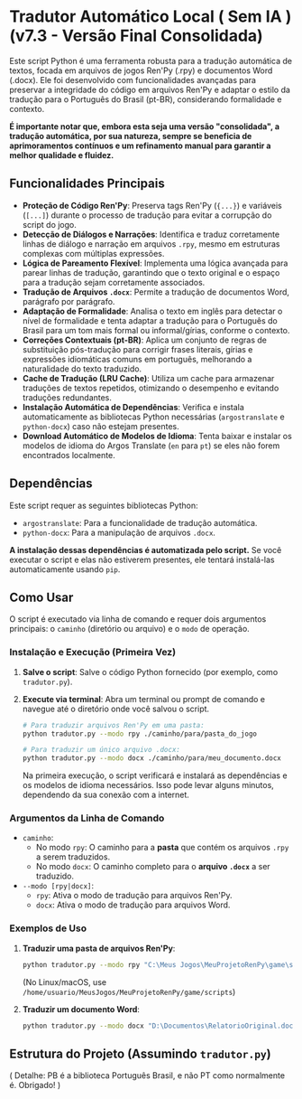 # Tradutor Automático  Local ( Sem IA ) (v7.3 - Versão Final Consolidada)

Este script Python é uma ferramenta robusta para a tradução automática de textos, focada em arquivos de jogos Ren'Py (.rpy) e documentos Word (.docx). Ele foi desenvolvido com funcionalidades avançadas para preservar a integridade do código em arquivos Ren'Py e adaptar o estilo da tradução para o Português do Brasil (pt-BR), considerando formalidade e contexto.

**É importante notar que, embora esta seja uma versão "consolidada", a tradução automática, por sua natureza, sempre se beneficia de aprimoramentos contínuos e um refinamento manual para garantir a melhor qualidade e fluidez.**

## Funcionalidades Principais

* **Proteção de Código Ren'Py**: Preserva tags Ren'Py (`{...}`) e variáveis (`[...]`) durante o processo de tradução para evitar a corrupção do script do jogo.
* **Detecção de Diálogos e Narrações**: Identifica e traduz corretamente linhas de diálogo e narração em arquivos `.rpy`, mesmo em estruturas complexas com múltiplas expressões.
* **Lógica de Pareamento Flexível**: Implementa uma lógica avançada para parear linhas de tradução, garantindo que o texto original e o espaço para a tradução sejam corretamente associados.
* **Tradução de Arquivos `.docx`**: Permite a tradução de documentos Word, parágrafo por parágrafo.
* **Adaptação de Formalidade**: Analisa o texto em inglês para detectar o nível de formalidade e tenta adaptar a tradução para o Português do Brasil para um tom mais formal ou informal/gírias, conforme o contexto.
* **Correções Contextuais (pt-BR)**: Aplica um conjunto de regras de substituição pós-tradução para corrigir frases literais, gírias e expressões idiomáticas comuns em português, melhorando a naturalidade do texto traduzido.
* **Cache de Tradução (LRU Cache)**: Utiliza um cache para armazenar traduções de textos repetidos, otimizando o desempenho e evitando traduções redundantes.
* **Instalação Automática de Dependências**: Verifica e instala automaticamente as bibliotecas Python necessárias (`argostranslate` e `python-docx`) caso não estejam presentes.
* **Download Automático de Modelos de Idioma**: Tenta baixar e instalar os modelos de idioma do Argos Translate (`en` para `pt`) se eles não forem encontrados localmente.

## Dependências

Este script requer as seguintes bibliotecas Python:

* `argostranslate`: Para a funcionalidade de tradução automática.
* `python-docx`: Para a manipulação de arquivos `.docx`.

**A instalação dessas dependências é automatizada pelo script.** Se você executar o script e elas não estiverem presentes, ele tentará instalá-las automaticamente usando `pip`.

## Como Usar

O script é executado via linha de comando e requer dois argumentos principais: o `caminho` (diretório ou arquivo) e o `modo` de operação.

### Instalação e Execução (Primeira Vez)

1.  **Salve o script**: Salve o código Python fornecido (por exemplo, como `tradutor.py`).
2.  **Execute via terminal**: Abra um terminal ou prompt de comando e navegue até o diretório onde você salvou o script.

    ```bash
    # Para traduzir arquivos Ren'Py em uma pasta:
    python tradutor.py --modo rpy ./caminho/para/pasta_do_jogo

    # Para traduzir um único arquivo .docx:
    python tradutor.py --modo docx ./caminho/para/meu_documento.docx
    ```
    Na primeira execução, o script verificará e instalará as dependências e os modelos de idioma necessários. Isso pode levar alguns minutos, dependendo da sua conexão com a internet.

### Argumentos da Linha de Comando

* `caminho`:
    * No modo `rpy`: O caminho para a **pasta** que contém os arquivos `.rpy` a serem traduzidos.
    * No modo `docx`: O caminho completo para o **arquivo `.docx`** a ser traduzido.
* `--modo [rpy|docx]`:
    * `rpy`: Ativa o modo de tradução para arquivos Ren'Py.
    * `docx`: Ativa o modo de tradução para arquivos Word.

### Exemplos de Uso

1.  **Traduzir uma pasta de arquivos Ren'Py**:
    ```bash
    python tradutor.py --modo rpy "C:\Meus Jogos\MeuProjetoRenPy\game\scripts"
    ```
    (No Linux/macOS, use `/home/usuario/MeusJogos/MeuProjetoRenPy/game/scripts`)

2.  **Traduzir um documento Word**:
    ```bash
    python tradutor.py --modo docx "D:\Documentos\RelatorioOriginal.docx"
    ```

## Estrutura do Projeto (Assumindo `tradutor.py`)

( Detalhe: PB é a biblioteca Português Brasil, e não PT como normalmente é. Obrigado! )
